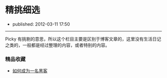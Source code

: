 # 精挑细选

- published: 2012-03-11 17:50

----------------------

Picky 有挑剔的意思，所以这个栏目主要是区别于博客文章的，这里没有生活日记之类的，一般都是经过整理的内容，或者特别的内容。


### 精品收藏

+ [如何成为一名黑客][1]

[1]:http://translations.readthedocs.org/en/latest/hacker_howto.html
